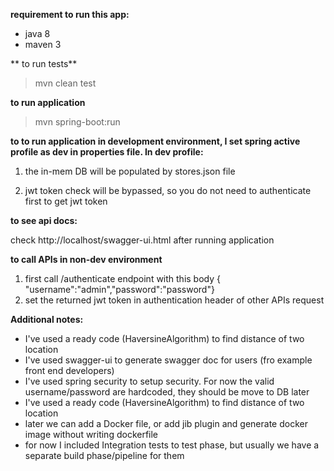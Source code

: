 **requirement to run this app:**
- java 8 
- maven 3

** to run tests**

> mvn clean test

**to run application**

>mvn spring-boot:run

**to to run application in development environment, I set spring active profile as dev in properties file. In dev profile:**

1. the in-mem DB will be populated by stores.json file

2. jwt token check will be bypassed, so you do not need to authenticate first to get jwt token 

**to see api docs:**

check http://localhost/swagger-ui.html after running application

**to call APIs in non-dev environment**

1. first call /authenticate endpoint with this body
{ "username":"admin","password":"password"}
2. set the returned jwt token in authentication header of other APIs request
 
**Additional notes:**

- I've used a ready code (HaversineAlgorithm) to find distance of two location
- I've used swagger-ui to generate swagger doc for users (fro example front end developers)
- I've used spring security to setup security. For now the valid username/password are hardcoded,
they should be move to DB later
- I've used a ready code (HaversineAlgorithm) to find distance of two location
- later we can add a Docker file, or add jib plugin and generate docker image without writing dockerfile
- for now I included Integration tests to test phase, but usually we have a separate build phase/pipeline for them
 